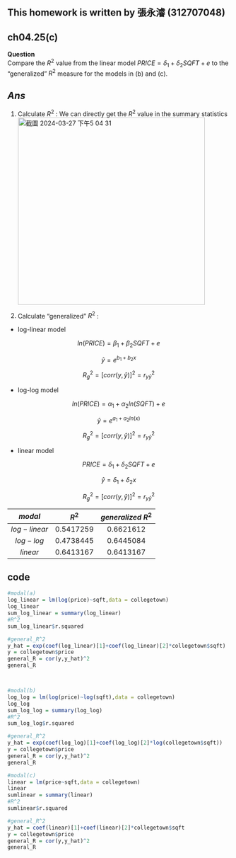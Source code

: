 
## This homework is written by 張永濬 (312707048)

## ch04.25(c)

**Question** \
Compare the $R^2$ value from the linear model $PRICE = δ_1 + δ_2SQFT + e$ to the “generalized” $R^2$ measure for the models in (b) and (c).

## *Ans* 

1. Calculate $R^2$ : We can directly get the $R^2$ value in the summary statistics <img width="423" alt="截圖 2024-03-27 下午5 04 31" src="https://github.com/HWTeng-Course/202402-Financial-Econometrics/assets/145115138/14e168cc-a4b0-4918-b4a0-275075545654">
     

2. Calculate “generalized” $R^2$ : 
- log-linear model

$$ln(PRICE) = β_1 + β_2SQFT + e$$

$$\hat{y} = e^{b_1+b_2x}$$


$$R_g^2 = [corr(y,\hat{y})]^2 = r_{y\hat{y}}^2$$

- log-log model

$$ ln(PRICE) = α_1 + α_2ln(SQFT) + e$$

$$\hat{y} = e^{a_1+a_2ln(x)}$$


$$R_g^2 = [corr(y,\hat{y})]^2= r_{y\hat{y}}^2 $$

- linear model

$$ PRICE = δ_1 + δ_2SQFT + e $$

$$\hat{y} = δ_1 + δ_2x$$

$$R_g^2 = [corr(y,\hat{y})]^2= r_{y\hat{y}}^2$$

|   $modal$    |    $R^2$    | $generalized\ R^2$ |
|:------------:|:-----------:|:------------------:|
| $log-linear$ | $0.5417259$ |    $0.6621612$     |
|  $log-log$   | $0.4738445$ |    $0.6445084$     |
|   $linear$   | $0.6413167$ |    $0.6413167$     |



## code

``` r
#modal(a)
log_linear = lm(log(price)~sqft,data = collegetown)
log_linear
sum_log_linear = summary(log_linear)
#R^2
sum_log_linear$r.squared

#general_R^2
y_hat = exp(coef(log_linear)[1]+coef(log_linear)[2]*collegetown$sqft)
y = collegetown$price
general_R = cor(y,y_hat)^2
general_R



#modal(b)
log_log = lm(log(price)~log(sqft),data = collegetown)
log_log
sum_log_log = summary(log_log)
#R^2
sum_log_log$r.squared

#general_R^2
y_hat = exp(coef(log_log)[1]+coef(log_log)[2]*log(collegetown$sqft))
y = collegetown$price
general_R = cor(y,y_hat)^2
general_R

#modal(c)
linear = lm(price~sqft,data = collegetown)
linear
sumlinear = summary(linear)
#R^2
sumlinear$r.squared

#general_R^2
y_hat = coef(linear)[1]+coef(linear)[2]*collegetown$sqft
y = collegetown$price
general_R = cor(y,y_hat)^2
general_R
```

